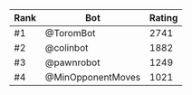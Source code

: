 Rank|Bot|Rating
---|---|---
#1|@ToromBot|2741
#2|@colinbot|1882
#3|@pawnrobot|1249
#4|@MinOpponentMoves|1021

